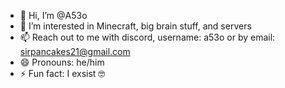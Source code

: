 - 👋 Hi, I’m @A53o
- 👀 I’m interested in Minecraft, big brain stuff, and servers
- 📫 Reach out to me with discord, username: a53o or by email: sirpancakes21@gmail.com
- 😄 Pronouns: he/him
- ⚡ Fun fact: I exsist 🤓

<!---
A53o/A53o is a ✨ special ✨ repository because its `README.md` (this file) appears on your GitHub profile.
You can click the Preview link to take a look at your changes.
--->

